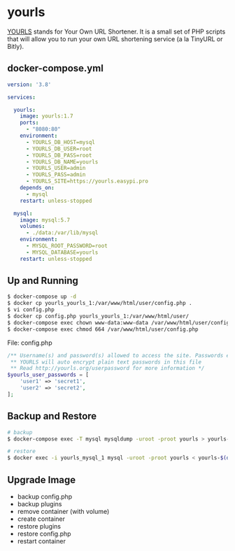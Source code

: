 yourls
======

[YOURLS][1] stands for Your Own URL Shortener. It is a small set of PHP scripts
that will allow you to run your own URL shortening service (a la TinyURL or
Bitly).

## docker-compose.yml

```yaml
version: '3.8'

services:

  yourls:
    image: yourls:1.7
    ports:
      - "8080:80"
    environment:
      - YOURLS_DB_HOST=mysql
      - YOURLS_DB_USER=root
      - YOURLS_DB_PASS=root
      - YOURLS_DB_NAME=yourls
      - YOURLS_USER=admin
      - YOURLS_PASS=admin
      - YOURLS_SITE=https://yourls.easypi.pro
    depends_on:
      - mysql
    restart: unless-stopped

  mysql:
    image: mysql:5.7
    volumes:
      - ./data:/var/lib/mysql
    environment:
      - MYSQL_ROOT_PASSWORD=root
      - MYSQL_DATABASE=yourls
    restart: unless-stopped
```

## Up and Running

```bash
$ docker-compose up -d
$ docker cp yourls_yourls_1:/var/www/html/user/config.php .
$ vi config.php
$ docker cp config.php yourls_yourls_1:/var/www/html/user/
$ docker-compose exec chown www-data:www-data /var/www/html/user/config.php
$ docker-compose exec chmod 664 /var/www/html/user/config.php
```

File: config.php

```php
/** Username(s) and password(s) allowed to access the site. Passwords either in plain text or as encrypted hashes
 ** YOURLS will auto encrypt plain text passwords in this file
 ** Read http://yourls.org/userpassword for more information */
$yourls_user_passwords = [
    'user1' => 'secret1',
    'user2' => 'secret2',
];
```

## Backup and Restore

```bash
# backup
$ docker-compose exec -T mysql mysqldump -uroot -proot yourls > yourls-$(date +%F).sql

# restore
$ docker exec -i yourls_mysql_1 mysql -uroot -proot yourls < yourls-$(date +%F -d yesterday).sql
```

## Upgrade Image

- backup config.php
- backup plugins
- remove container (with volume)
- create container
- restore plugins
- restore config.php
- restart container

[1]: http://yourls.org/

